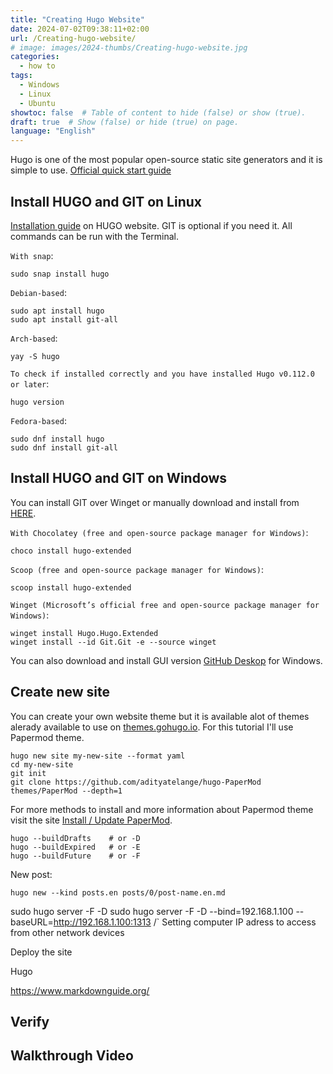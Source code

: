```yaml
---
title: "Creating Hugo Website"
date: 2024-07-02T09:38:11+02:00
url: /Creating-hugo-website/
# image: images/2024-thumbs/Creating-hugo-website.jpg
categories: 
  - how to
tags: 
  - Windows
  - Linux
  - Ubuntu
showtoc: false  # Table of content to hide (false) or show (true).
draft: true  # Show (false) or hide (true) on page.
language: "English"
---
```


Hugo is one of the most popular open-source static site generators and it is simple to use.
[Official quick start guide](https://gohugo.io/getting-started/quick-start/ "Click/tap to visit gohugo!")

## Install HUGO and GIT on Linux

[Installation guide](https://gohugo.io/installation/linux/ "Click/tap to visit website Hugo!") on HUGO website. GIT is optional if you need it. All commands can be run with the Terminal.

`With snap`:

    sudo snap install hugo

`Debian-based`:

    sudo apt install hugo
    sudo apt install git-all

`Arch-based`:

    yay -S hugo

`To check if installed correctly and you have installed Hugo v0.112.0 or later`:

    hugo version

`Fedora-based`:

    sudo dnf install hugo
    sudo dnf install git-all

## Install HUGO and GIT on Windows

You can install GIT over Winget or manually download and install from [HERE](https://git-scm.com/download/win "Click/tap to visit git-scm!").

`With Chocolatey (free and open-source package manager for Windows)`:

    choco install hugo-extended

`Scoop (free and open-source package manager for Windows)`:

    scoop install hugo-extended

`Winget (Microsoft’s official free and open-source package manager for Windows)`:

    winget install Hugo.Hugo.Extended
    winget install --id Git.Git -e --source winget

You can also download and install GUI version [GitHub Deskop](https://desktop.github.com/download/ "Click/tap to visit GitHub download site!") for Windows.

## Create new site

You can create your own website theme but it is available alot of themes alerady available to use on [themes.gohugo.io](https://themes.gohugo.io/ "Click/tap to visit HUGO themes site!"). For this tutorial I'll use Papermod theme.

    hugo new site my-new-site --format yaml
    cd my-new-site
    git init
    git clone https://github.com/adityatelange/hugo-PaperMod themes/PaperMod --depth=1

For more methods to install and more information about Papermod theme visit the site [Install / Update PaperMod](https://adityatelange.github.io/hugo-PaperMod/posts/papermod/papermod-installation/ "Click/tap to visit PaperMod!").

    hugo --buildDrafts    # or -D
    hugo --buildExpired   # or -E
    hugo --buildFuture    # or -F

New post:

    hugo new --kind posts.en posts/0/post-name.en.md

sudo hugo server -F -D
sudo hugo server -F -D --bind=192.168.1.100 --baseURL=http://192.168.1.100:1313   /` Setting computer IP adress to access from other network devices



Deploy the site

Hugo

https://www.markdownguide.org/

## Verify

## Walkthrough Video

<!--  -->
